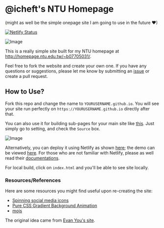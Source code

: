 # @icheft's NTU Homepage
(might as well be the simple onepage site I am going to use in the future ❤)

[![Netlify Status](https://api.netlify.com/api/v1/badges/4e6d221b-aed0-41ca-adb9-aab8ab2147b0/deploy-status)](https://app.netlify.com/sites/icheftatntu/deploys)

![Image](https://i.imgur.com/EIGdhRY.png)

This is a really simple site built for my NTU homepage at <http://homepage.ntu.edu.tw/~b07705031/>.



Feel free to fork the website and create your own one. If you have any questions or suggestions, please let me know by submitting an [issue](https://github.com/icheft/ntu-homepage/issues) or create a pull request.


## How to Use?
Fork this repo and change the name to `YOURUSERNAME.github.io`. You will see your site run perfectly on `https://YOURUSERNAME.github.io` directly after that.

You can also use it for building sub-pages for your main site like [this](http://icheft.github.io/ntu-homepage/). Just simply go to setting, and check the `Source` box. 

![Image](https://i.imgur.com/scenn3S.png)

Alternatively, you can deploy it using Netlify as shown [here](https://app.netlify.com/sites/icheftatntu/deploys); the demo can be viewed [here](https://icheftatntu.netlify.app). For those who are not familiar with Netlify, please as well read their [documentations](https://www.netlify.com).

For local build, click on `index.html` and you'll be able to see site locally. 

### Resources/References 
Here are some resources you might find useful upon re-creating the site:

+ [Spinning social media icons](http://yolyfie.com/spinning-social-media-icons/)
+ [Pure CSS Gradient Background Animation](https://codepen.io/P1N2O/pen/pyBNzX)
+ [mojs](https://mojs.github.io)


The original idea came from [Evan You's site](http://evanyou.me).